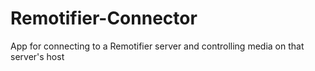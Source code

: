# Remotifier-Connector
App for connecting to a Remotifier server and controlling media on that server's host
